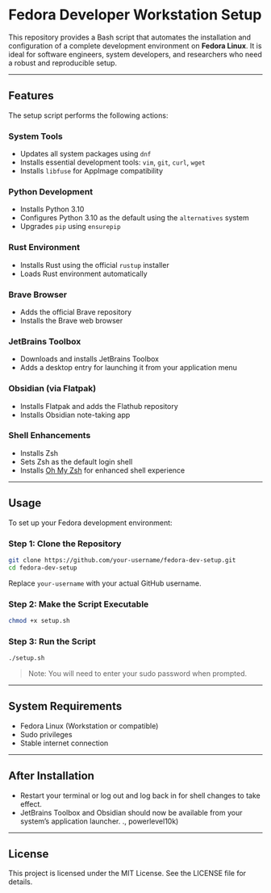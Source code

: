 # Fedora Developer Workstation Setup

This repository provides a Bash script that automates the installation and configuration of a complete development environment on **Fedora Linux**. It is ideal for software engineers, system developers, and researchers who need a robust and reproducible setup.

---

## Features

The setup script performs the following actions:

### System Tools
- Updates all system packages using `dnf`
- Installs essential development tools: `vim`, `git`, `curl`, `wget`
- Installs `libfuse` for AppImage compatibility

### Python Development
- Installs Python 3.10
- Configures Python 3.10 as the default using the `alternatives` system
- Upgrades `pip` using `ensurepip`

### Rust Environment
- Installs Rust using the official `rustup` installer
- Loads Rust environment automatically

### Brave Browser
- Adds the official Brave repository
- Installs the Brave web browser

### JetBrains Toolbox
- Downloads and installs JetBrains Toolbox
- Adds a desktop entry for launching it from your application menu

### Obsidian (via Flatpak)
- Installs Flatpak and adds the Flathub repository
- Installs Obsidian note-taking app

### Shell Enhancements
- Installs Zsh
- Sets Zsh as the default login shell
- Installs [Oh My Zsh](https://ohmyz.sh/) for enhanced shell experience

---

## Usage

To set up your Fedora development environment:

### Step 1: Clone the Repository

```bash
git clone https://github.com/your-username/fedora-dev-setup.git
cd fedora-dev-setup
```

Replace `your-username` with your actual GitHub username.

### Step 2: Make the Script Executable

```bash
chmod +x setup.sh
```

### Step 3: Run the Script

```bash
./setup.sh
```

> Note: You will need to enter your sudo password when prompted.

---

## System Requirements

- Fedora Linux (Workstation or compatible)
- Sudo privileges
- Stable internet connection

---

## After Installation

- Restart your terminal or log out and log back in for shell changes to take effect.
- JetBrains Toolbox and Obsidian should now be available from your system’s application launcher.
., powerlevel10k)

---

## License

This project is licensed under the MIT License. See the LICENSE file for details.



